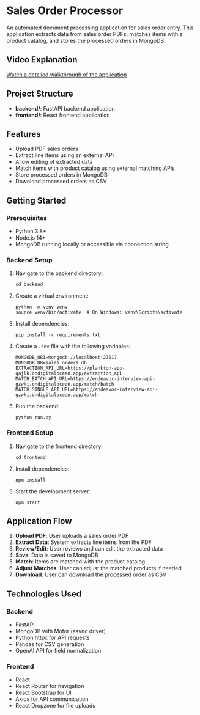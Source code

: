# Sales Order Processor

An automated document processing application for sales order entry. This application extracts data from sales order PDFs, matches items with a product catalog, and stores the processed orders in MongoDB.

## Video Explanation
[Watch a detailed walkthrough of the application](https://drive.google.com/file/d/1ijDM_huSl2nSlIeEDqxvoKVcmhRUMLrq/view?usp=sharing)

## Project Structure

- **backend/**: FastAPI backend application
- **frontend/**: React frontend application

## Features

- Upload PDF sales orders
- Extract line items using an external API
- Allow editing of extracted data
- Match items with product catalog using external matching APIs
- Store processed orders in MongoDB
- Download processed orders as CSV

## Getting Started

### Prerequisites

- Python 3.8+
- Node.js 14+
- MongoDB running locally or accessible via connection string

### Backend Setup

1. Navigate to the backend directory:
   ```
   cd backend
   ```

2. Create a virtual environment:
   ```
   python -m venv venv
   source venv/bin/activate  # On Windows: venv\Scripts\activate
   ```

3. Install dependencies:
   ```
   pip install -r requirements.txt
   ```

4. Create a `.env` file with the following variables:
   ```
   MONGODB_URI=mongodb://localhost:27017
   MONGODB_DB=sales_orders_db
   EXTRACTION_API_URL=https://plankton-app-qajlk.ondigitalocean.app/extraction_api
   MATCH_BATCH_API_URL=https://endeavor-interview-api-gzwki.ondigitalocean.app/match/batch
   MATCH_SINGLE_API_URL=https://endeavor-interview-api-gzwki.ondigitalocean.app/match
   ```

5. Run the backend:
   ```
   python run.py
   ```

### Frontend Setup

1. Navigate to the frontend directory:
   ```
   cd frontend
   ```

2. Install dependencies:
   ```
   npm install
   ```

3. Start the development server:
   ```
   npm start
   ```

## Application Flow

1. **Upload PDF**: User uploads a sales order PDF
2. **Extract Data**: System extracts line items from the PDF
3. **Review/Edit**: User reviews and can edit the extracted data
4. **Save**: Data is saved to MongoDB
5. **Match**: Items are matched with the product catalog
6. **Adjust Matches**: User can adjust the matched products if needed
7. **Download**: User can download the processed order as CSV

## Technologies Used

### Backend
- FastAPI
- MongoDB with Motor (async driver)
- Python httpx for API requests
- Pandas for CSV generation
- OpenAI API for field normalization

### Frontend
- React
- React Router for navigation
- React Bootstrap for UI
- Axios for API communication
- React Dropzone for file uploads


